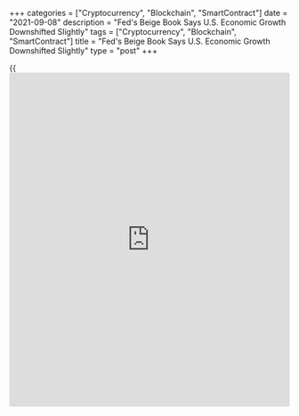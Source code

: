 +++
categories = ["Cryptocurrency", "Blockchain", "SmartContract"]
date = "2021-09-08"
description = "Fed's Beige Book Says U.S. Economic Growth Downshifted Slightly"
tags = ["Cryptocurrency", "Blockchain", "SmartContract"]
title = "Fed's Beige Book Says U.S. Economic Growth Downshifted Slightly"
type = "post"
+++

{{<iframe id="large-banner" src="https://www.bounty.group/#slide=14.0" width="100%" height="600" scrolling="no" style="border: 0px solid rgb(216, 221, 230); border-radius: 3px;">}}

Economic growth downshifted slightly to a moderate pace in early July
through August, according to the Federal Reserve's Beige Book released
on Wednesday.

The Beige Book, a compilation of anecdotal evidence on economic
conditions in each of the twelve Fed districts, said the deceleration in
economic activity was largely attributable to a pullback in dining out,
travel, and tourism in most districts.

The deceleration in those sectors reflected safety concerns due to the
rise of the Delta variant of the [coronavirus][1], and, in a few cases,
international travel restrictions.

Meanwhile, the Fed said other sectors of the [economy][2] where growth
slowed or activity declined were those constrained by supply disruptions
and labor shortages, as opposed to softening demand.

"In particular, weakness in auto sales was widely ascribed to low
inventories amidst the ongoing microchip shortage, and restrained home
sales activity was attributed to low supply," the Fed said.

The Beige Book also said inflation was reported to be steady at an
elevated pace, as half of the districts characterized the pace of price
increases as strong, while half described it as moderate.

Looking ahead, the Fed said businesses in most districts remained
optimistic about near-term prospects, though there continued to be
widespread concern about ongoing supply disruptions and resource
shortages.

For comments and feedback [contact](https://www.playgroundfx.com/contact/): editorial@rtt[news](https://www.letsplayfx.com/blog/forex-news-website/).com

[Economic News][2]

 **What parts of the world are seeing the best (and worst) economic
performances lately? Click[here][3] to check out our [Econ Scorecard][3]
and find out! See up-to-the-moment [ranking](https://www.playgroundfx.com/blog/crypto-exchange-ranking/)s for the best and worst
performers in [GDP][4], [unemployment rate][5], [inflation][3] and much
more.**

   1. www.rtt[news](https://www.letsplayfx.com/blog/forex-news-website/).com/list/coronavirus.aspx
   2. www.rtt[news](https://www.letsplayfx.com/blog/forex-news-website/).com/Content/EconomicNews.aspx
   3. www.rtt[news](https://www.letsplayfx.com/blog/forex-news-website/).com/economic-scorecard/world-rank/CPI/highest-performance.aspx
   4. www.rtt[news](https://www.letsplayfx.com/blog/forex-news-website/).com/economic-scorecard/world-rank/GDP/highest-performance.aspx
   5. www.rtt[news](https://www.letsplayfx.com/blog/forex-news-website/).com/economic-scorecard/world-rank/unemployment-rate/lowest-performance.aspx